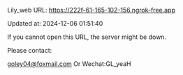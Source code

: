 Lily_web URL: https://222f-61-165-102-156.ngrok-free.app

Updated at: 2024-12-06 01:51:40

If you cannot open this URL, the server might be down.

Please contact: 

goley04@foxmail.com Or Wechat:GL_yeaH